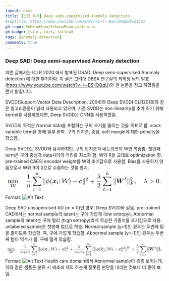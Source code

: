 ```yaml
---
layout: post
title: [간단 후기] Deep semi-supervised Anomaly Detection
#subtitle: https://www.youtube.com/watch?v=l--BSilQQqU&t=2155s
gh-repo: SehwanMoon/SehwanMoon.github.io
gh-badge: [star, fork, follow]
tags: [anomaly detection]
comments: true
---
```


### Deep SAD: Deep semi-supervised Anomaly detection 

이번 글에서는 ICLR 2020 에서 발표된 DSAD: Deep semi-supervised Anomaly detection 에 대한 후기이다. 이 글은 고려대 DBSA 연구실의 최희정 님의 발표 (https://www.youtube.com/watch?v=l--BSilQQqU)와 원 논문을 참고 하였음을 먼저 밝힙니다. 

SVDD(Support Vector Data Description, 2004)와 Deep SVDD(ICLR2018)와 같은 알고리즘들이 널리 사용되고 있으며, 
기존 SVDD는 non-linearity를 추가 하기 위해 kernel을 사용하였다면, Deep SVDD는 CNN를 사용하였음. 

SVDD의 목적은 Normal data를 포함하는 구의 크기를 줄이는 것을 목표로 함. slack variable term을 통해 일부 완화.
구의 반지름, 중심, soft margin에 대한 penalty을 학습함. 

Deep SVDD는 SVDD와 유사하지만, 구의 반지름과 네트워크의 W만 학습함.
첫번째 term은 구의 중심과 data사이의 거리를 최소화 함. W와 R을 교대로 optimization 함.
pre-trained CAE의 encoder weight를 W의 초기값으로 사용함. Bias를 사용하지 않음으로서 W와 R이 0으로 수렴하는 것을 방지.
![loss1](/assets/img/20210111_154902.jpg)
Format: ![Alt Text](url)

Deep SAD 
unsupervised AD (m = 0)인 경우, Deep SVDD와 같음. 
pre-trained CAE에서는 normal sample의 latent는 구에 가깝게 (low entropy), Abnormal sample의 latent는 구에 멀리 (high entropy)라게 학습한
가중치를 초기값으로 사용.
unlabeled sample은 첫번째 텀으로 학습.
Normal sample (y=1)인 경우는 두번째 텀을 줄이도록 학습함. 즉, 구에 가깝게 학습함.
Abnormal sample (y=-1)인 경우는 두번째 텀이 역수가 됨. 구에 멀게 학습함. 
![loss2](/assets/img/20210111_154943.jpg)
Format: ![Alt Text](url)
Health care domain에서 Abnormal sample이 종종 보이는데, 이와 같은 샘플은 분류 시 애초에 제외 하는게 잘못된 판단을 내리는 것보다 
더 좋아 보임. 
